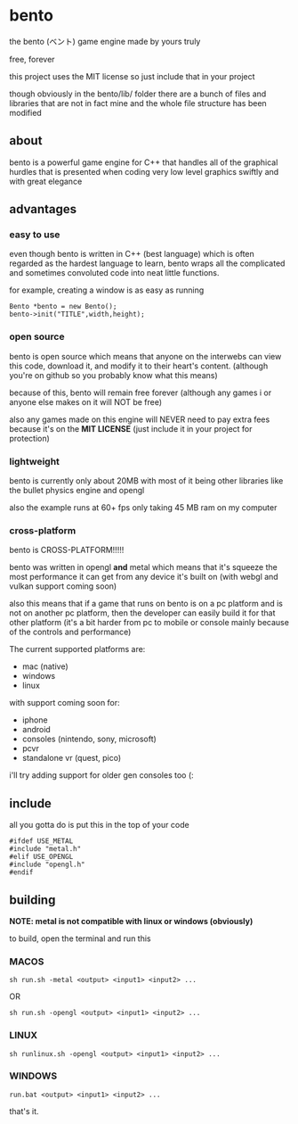# bento

the bento (ベント) game engine made by yours truly

free, forever

this project uses the MIT license so just include that in your project

though obviously in the bento/lib/ folder there are a bunch of files and libraries that are not in fact mine and the whole file structure has been modified

## about

bento is a powerful game engine for C++ that handles all of the graphical hurdles that is presented when coding very low level graphics swiftly and with great elegance

## advantages

### easy to use

even though bento is written in C++ (best language) which is often regarded as the hardest language to learn, bento wraps all the complicated and sometimes convoluted code into neat little functions.

for example, creating a window is as easy as running
```
Bento *bento = new Bento();
bento->init("TITLE",width,height);
```

### open source

bento is open source which means that anyone on the interwebs can view this code, download it, and modify it to their heart's content. (although you're on github so you probably know what this means)

because of this, bento will remain free forever (although any games i or anyone else makes on it will NOT be free)

also any games made on this engine will NEVER need to pay extra fees because it's on the **MIT LICENSE** (just include it in your project for protection)

### lightweight

bento is currently only about 20MB with most of it being other libraries like the bullet physics engine and opengl

also the example runs at 60+ fps only taking 45 MB ram on my computer

### cross-platform

bento is CROSS-PLATFORM!!!!!

bento was written in opengl **and** metal which means that it's squeeze the most performance it can get from any device it's built on (with webgl and vulkan support coming soon)

also this means that if a game that runs on bento is on a pc platform and is not on another pc platform, then the developer can easily build it for that other platform (it's a bit harder from pc to mobile or console mainly because of the controls and performance)


The current supported platforms are:
- mac (native)
- windows
- linux

with support coming soon for:
- iphone
- android
- consoles (nintendo, sony, microsoft)
- pcvr
- standalone vr (quest, pico)

i'll try adding support for older gen consoles too (:

## include


all you gotta do is put this in the top of your code

```
#ifdef USE_METAL
#include "metal.h"
#elif USE_OPENGL
#include "opengl.h"
#endif
```


## building

**NOTE: metal is not compatible with linux or windows (obviously)**

to build, open the terminal and run this

### MACOS

```
sh run.sh -metal <output> <input1> <input2> ...
```
OR
```
sh run.sh -opengl <output> <input1> <input2> ...
```

### LINUX


```
sh runlinux.sh -opengl <output> <input1> <input2> ...
```

### WINDOWS

```
run.bat <output> <input1> <input2> ...
```

that's it.